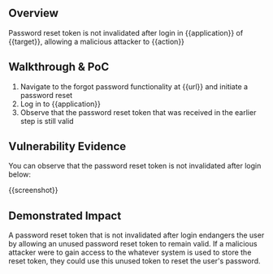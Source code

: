 ## Overview
<!--
Provide a 1-2 sentence description - see http://cveproject.github.io/docs/content/key-details-phrasing.pdf for tips

This format is a good guide:
[VULNTYPE] in [COMPONENT] in [APPLICATION] allows [ATTACKER] to [IMPACT] via [VECTOR]


-->
Password reset token is not invalidated after login in {{application}} of {{target}}, allowing a malicious attacker to {{action}}

## Walkthrough & PoC
<!--
Provide a step-by-step walkthrough on how to access the vulnerable injection point, and how to exploit the vulnerability.
Adding a dot-pointed walkthrough with relevant screenshots will speed triage time and result in faster rewards!

Example:

1. Login to in-scope asset at <www.inscope.com/login>
1. Browse to account page
1. Modify ID token to add single quote
1. View error which states 'SQL Syntax Error'
1. Replace ID value with `1' waitfor delay '00:00:10'; `
-->
1. Navigate to the forgot password functionality at {{url}} and initiate a password reset
1. Log in to {{application}}
1. Observe that the password reset token that was received in the earlier step is still valid


## Vulnerability Evidence
<!--
Your submission MUST include evidence of the vulnerability and not be theoretical in nature.

For a reset password token that is not invalidated after login, please post a screenshot or video that shows that the token remains valid even after a login.
-->

You can observe that the password reset token is not invalidated after login below:

{{screenshot}}
## Demonstrated Impact
<!--
Envision how a reset password token that is not invalidated after login could endanger the user account. If a malicious action is possible, provide a full proof-of-concept here.
-->

A password reset token that is not invalidated after login endangers the user by allowing an unused password reset token to remain valid. If a malicious attacker were to gain access to the whatever system is used to store the reset token, they could use this unused token to reset the user's password.
